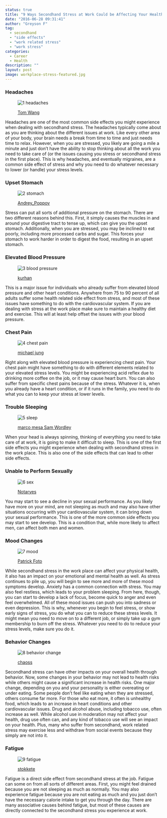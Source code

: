 ```yaml
---
status: true
title: "9 Ways Secondhand Stress at Work Could be Affecting Your Health"
date: "2016-06-28 09:31:41"
author: "Greyson F"
tag:
  - secondhand
  - "side effects"
  - "work related stress"
  - "work stress"
categories:
  - Career
  - Health
description: ""
layout: post
image: workplace-stress-featured.jpg
---
```


### Headaches

<figure aria-describedby="caption-attachment-3666" class="wp-caption alignnone" id="attachment_3666" style="width: 700px">

![1 headaches](/posts/1-headaches.jpg)<figcaption class="wp-caption-text" id="caption-attachment-3666">[Tom Wang](https://www.shutterstock.com/pic-234302575/stock-photo-stressed-businessman-working-in-the-office.html)</figcaption></figure>

Headaches are one of the most common side effects you might experience when dealing with secondhand stress. The headaches typically come about as you are thinking about the different issues at work. Like every other area of your body, your brain needs a break from time to time and just needs time to relax. However, when you are stressed, you likely are going a mile a minute and just don’t have the ability to stop thinking about all the work you need to take care of (or the issues causing you stress or secondhand stress in the first place). This is why headaches, and eventually migraines, are a common side effect of stress and why you need to do whatever necessary to lower (or handle) your stress levels.

### Upset Stomach

<figure aria-describedby="caption-attachment-3667" class="wp-caption alignnone" id="attachment_3667" style="width: 700px">

![2 stomach](/posts/2-stomach.jpg)<figcaption class="wp-caption-text" id="caption-attachment-3667">[Andrey_Poppov](https://www.shutterstock.com/pic-423939601/stock-photo-young-african-woman-lying-on-sofa-suffering-from-stomach-ache.html)</figcaption></figure>

Stress can put all sorts of additional pressure on the stomach. There are two different reasons behind this. First, it simply causes the muscles in and around your digestive tract to tense up, which can give you the upset stomach. Additionally, when you are stressed, you may be inclined to eat poorly, including more processed carbs and sugar. This forces your stomach to work harder in order to digest the food, resulting in an upset stomach.

### Elevated Blood Pressure

<figure aria-describedby="caption-attachment-3669" class="wp-caption alignnone" id="attachment_3669" style="width: 700px">

![3 blood pressure](/posts/3-blood-pressure-1.jpg)<figcaption class="wp-caption-text" id="caption-attachment-3669">[kurhan](https://www.shutterstock.com/pic-312824303/stock-photo-doctor-checking-old-man-patient-arterial-blood-pressure-health-care.html)</figcaption></figure>

This is a major issue for individuals who already suffer from elevated blood pressure and other heart conditions. Anywhere from 75 to 90 percent of all adults suffer some health related side effect from stress, and most of these issues have something to do with the cardiovascular system. If you are dealing with stress at the work place make sure to maintain a healthy diet and exercise. This will at least help offset the issues with your blood pressure.

### Chest Pain

<figure aria-describedby="caption-attachment-3670" class="wp-caption alignnone" id="attachment_3670" style="width: 700px">

![4 chest pain](/posts/4-chest-pain.jpg)<figcaption class="wp-caption-text" id="caption-attachment-3670">[michael jung](https://www.shutterstock.com/pic-186806123/stock-photo-young-african-american-businesswoman-having-heart-attack-or-chest-pain.html)

</figcaption></figure>

Right along with elevated blood pressure is experiencing chest pain. Your chest pain might have something to do with different elements related to your elevated stress levels. You might be experiencing acid reflex due to drinking more coffee on the job, or it may cause heart burn. You can also suffer from specific chest pains because of the stress. Whatever it is, when you already have a heart condition, or if it runs in the family, you need to do what you can to keep your stress at lower levels.

### Trouble Sleeping

<figure aria-describedby="caption-attachment-3671" class="wp-caption alignnone" id="attachment_3671" style="width: 700px">

![5 sleep](/posts/5-sleep.jpg)<figcaption class="wp-caption-text" id="caption-attachment-3671">[marco mesa Sam Wordley ](https://www.shutterstock.com/pic-171835172/stock-photo-young-man-in-bed-with-eyes-opened-suffering-insomnia-and-sleep-disorder-thinking-about-his-problem.html)</figcaption></figure>

When your head is always spinning, thinking of everything you need to take care of at work, it is going to make it difficult to sleep. This is one of the first side effects you might experience when dealing with secondhand stress in the work place. This is also one of the side effects that can lead to other side effects.

### Unable to Perform Sexually

<figure aria-describedby="caption-attachment-3672" class="wp-caption alignnone" id="attachment_3672" style="width: 700px">

![6 sex](/posts/6-sex.jpg)<figcaption class="wp-caption-text" id="caption-attachment-3672">[Notaryes](https://www.shutterstock.com/pic-137653586/stock-photo-portrait-of-unhappy-young-heterosexual-couple-in-bedroom.html)</figcaption></figure>

You may start to see a decline in your sexual performance. As you likely have more on your mind, are not sleeping as much and may also have other situations occurring with your cardiovascular system, it can bring down your sexual performance. This is one of the more common side effects you may start to see develop. This is a condition that, while more likely to affect men, can affect both men and women.

### Mood Changes

<figure aria-describedby="caption-attachment-3673" class="wp-caption alignnone" id="attachment_3673" style="width: 700px">

![7 mood](/posts/7-mood.jpg)<figcaption class="wp-caption-text" id="caption-attachment-3673">[Patrick Foto ](https://www.shutterstock.com/pic-236806720/stock-photo-asian-family-changing-mood.html)</figcaption></figure>

While secondhand stress in the work place can affect your physical health, it also has an impact on your emotional and mental health as well. As stress continues to pile up, you will begin to see more and more of these mood symptoms develop. Anxiety has a common connection with stress. You may also feel restless, which leads to your problem sleeping. From here, though, you can start to develop a lack of focus, become quick to anger and even feel overwhelmed. All of these mood issues can push you into sadness or even depression. This is why, whenever you begin to feel stress, or show early signs of stress, you do what you can to reduce these stress levels. It might mean you need to move on to a different job, or simply take up a gym membership to burn off the stress. Whatever you need to do to reduce your stress levels, make sure you do it.

### Behavior Changes

<figure aria-describedby="caption-attachment-3674" class="wp-caption alignnone" id="attachment_3674" style="width: 700px">

![8 behavior change](/posts/8-behavior-change.jpg)<figcaption class="wp-caption-text" id="caption-attachment-3674">[chaoss](https://www.shutterstock.com/pic-97104149/stock-photo-young-woman-looking-on-plate-with-rich-meat-menu.html)</figcaption></figure>

Secondhand stress can have other impacts on your overall health through behavior. Now, some changes in your behavior may not lead to health risks while others might cause a significant increase in health risks. One major change, depending on you and your personality is either overeating or under eating. Some people don’t feel like eating when they are stressed, others consume far more. For those who eat more, it often is unhealthy food, which leads to an increase in heart conditions and other cardiovascular issues. Drug and alcohol abuse, including tobacco use, often increase as well. While alcohol use in moderation may not affect your health, drug use often can, and any kind of tobacco use will see an impact on your health. Plus, many who suffer from secondhand, work related stress may exercise less and withdraw from social events because they simply are not into it.

### Fatigue

<figure aria-describedby="caption-attachment-3675" class="wp-caption alignnone" id="attachment_3675" style="width: 700px">

![9 fatigue](/posts/9-fatigue.jpg)<figcaption class="wp-caption-text" id="caption-attachment-3675">[stokkete](https://www.shutterstock.com/pic-358435634/stock-photo-sleepy-exhausted-woman-working-at-office-desk-with-her-laptop-her-eyes-are-closing-and-she-is.html)</figcaption></figure>

Fatigue is a direct side effect from secondhand stress at the job. Fatigue can some on from all sorts of different areas. First, you might feel drained because you are not sleeping as much as normally. You may also experience fatigue because you are not eating as much and you just don’t have the necessary calorie intake to get you through the day. There are many associative causes behind fatigue, but most of these causes are directly connected to the secondhand stress you experience at work.

